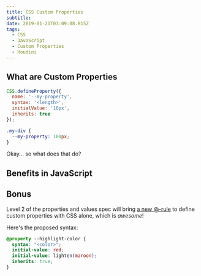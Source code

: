 ```yaml
---
title: CSS Custom Properties
subtitle:
date: 2019-01-21T03:09:08.815Z
tags:
  - CSS
  - JavaScript
  - Custom Properties
  - Houdini
---
```


## What are Custom Properties

<!-- JS -->
```js
CSS.defineProperty({
  name: '--my-property',
  syntax: '<length>',
  initialValue: '10px',
  inherits: true
});
```

<!-- CSS -->
```css
.my-div {
  --my-property: 100px;
}
```

Okay... so what does that do?

## Benefits in JavaScript

## Bonus
Level 2 of the properties and values spec will bring [a new @-rule](https://github.com/w3c/css-houdini-drafts/issues/137) to define custom properties with CSS alone, which is _awesome_! 

Here's the proposed syntax:

<!-- Level 2 Spec -->
```css
@property --highlight-color {
  syntax: "<color>";
  initial-value: red;
  initial-value: lighten(maroon);
  inherits: true;
}
```
